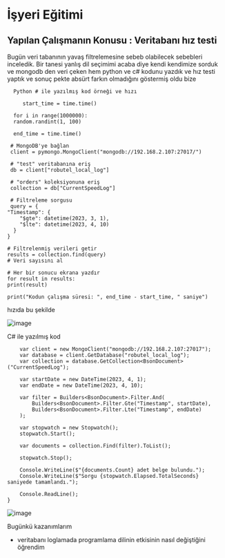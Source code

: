 # İşyeri Eğitimi


## Yapılan Çalışmanın Konusu :  Veritabanı hız testi

Bugün veri tabanının yavaş filtrelemesine sebeb olabilecek sebebleri inceledik. Bir tanesi yanlış dil seçimimi acaba diye kendi kendimize sorduk ve mongodb den veri çeken hem python ve c# kodunu yazdık ve hız testi yaptık ve sonuç pekte absürt farkın olmadığını göstermiş oldu bize

 
      Python # ile yazılmış kod örneği ve hızı

         start_time = time.time()
 
      for i in range(1000000):
      random.randint(1, 100)
 
      end_time = time.time()

     # MongoDB'ye bağlan
     client = pymongo.MongoClient("mongodb://192.168.2.107:27017/")

     # "test" veritabanına eriş
     db = client["robutel_local_log"]

     # "orders" koleksiyonuna eriş
     collection = db["CurrentSpeedLog"]

     # Filtreleme sorgusu
     query = {
    "Timestamp": {
        "$gte": datetime(2023, 3, 1),
        "$lte": datetime(2023, 4, 10)
      }
    }

    # Filtrelenmiş verileri getir
    results = collection.find(query)
    # Veri sayısını al

    # Her bir sonucu ekrana yazdır
    for result in results:
    print(result)
    
    print("Kodun çalışma süresi: ", end_time - start_time, " saniye") 

hızıda bu şekilde

 ![image](https://user-images.githubusercontent.com/65457096/231151065-50b0316d-61d7-4960-94f1-766f041c7467.png)



C# ile yazılmış kod 

        var client = new MongoClient("mongodb://192.168.2.107:27017");
        var database = client.GetDatabase("robutel_local_log");
        var collection = database.GetCollection<BsonDocument>("CurrentSpeedLog");

        var startDate = new DateTime(2023, 4, 1);
        var endDate = new DateTime(2023, 4, 10);

        var filter = Builders<BsonDocument>.Filter.And(
            Builders<BsonDocument>.Filter.Gte("Timestamp", startDate),
            Builders<BsonDocument>.Filter.Lte("Timestamp", endDate)
        );

        var stopwatch = new Stopwatch();
        stopwatch.Start();

        var documents = collection.Find(filter).ToList();

        stopwatch.Stop();

        Console.WriteLine($"{documents.Count} adet belge bulundu.");
        Console.WriteLine($"Sorgu {stopwatch.Elapsed.TotalSeconds} saniyede tamamlandı.");

        Console.ReadLine();
    } 
    


![image](https://user-images.githubusercontent.com/65457096/231151095-a6ce0bb5-c383-43a2-bb2b-539105059188.png)

 




Bugünkü kazanımlarım
-	veritabanı loglamada programlama dilinin etkisinin nasıl değiştiğini öğrendim





















 	







 





